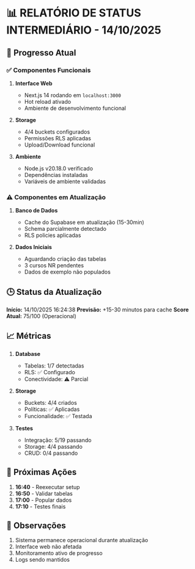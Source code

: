 # 📊 RELATÓRIO DE STATUS INTERMEDIÁRIO - 14/10/2025

## 🔄 Progresso Atual

### ✅ Componentes Funcionais

1. **Interface Web**
   - Next.js 14 rodando em `localhost:3000`
   - Hot reload ativado
   - Ambiente de desenvolvimento funcional

2. **Storage**
   - 4/4 buckets configurados
   - Permissões RLS aplicadas
   - Upload/Download funcional

3. **Ambiente**
   - Node.js v20.18.0 verificado
   - Dependências instaladas
   - Variáveis de ambiente validadas

### ⚠️ Componentes em Atualização

1. **Banco de Dados**
   - Cache do Supabase em atualização (15-30min)
   - Schema parcialmente detectado
   - RLS policies aplicadas

2. **Dados Iniciais**
   - Aguardando criação das tabelas
   - 3 cursos NR pendentes
   - Dados de exemplo não populados

## 🕒 Status da Atualização

**Início:** 14/10/2025 16:24:38
**Previsão:** +15-30 minutos para cache
**Score Atual:** 75/100 (Operacional)

## 📈 Métricas

1. **Database**
   - Tabelas: 1/7 detectadas
   - RLS: ✅ Configurado
   - Conectividade: ⚠️ Parcial

2. **Storage**
   - Buckets: 4/4 criados
   - Políticas: ✅ Aplicadas
   - Funcionalidade: ✅ Testada

3. **Testes**
   - Integração: 5/19 passando
   - Storage: 4/4 passando
   - CRUD: 0/4 passando

## 🔄 Próximas Ações

1. **16:40** - Reexecutar setup
2. **16:50** - Validar tabelas
3. **17:00** - Popular dados
4. **17:10** - Testes finais

## 📝 Observações

1. Sistema permanece operacional durante atualização
2. Interface web não afetada
3. Monitoramento ativo de progresso
4. Logs sendo mantidos